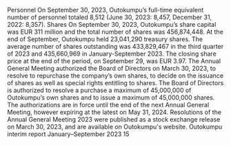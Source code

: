 Personnel
On September 30, 2023, Outokumpu’s full-time 
equivalent number of personnel totaled 8,512 (June 30, 
2023: 8,457, December 31, 2022: 8,357).
Shares
On September 30, 2023, Outokumpu’s share capital was 
EUR 311 million and the total number of shares was 
456,874,448. At the end of September, Outokumpu held 
23,041,290 treasury shares. The average number of 
shares outstanding was 433,829,467 in the third quarter 
of 2023 and 435,660,969 in January-September 2023. 
The closing share price at the end of the period, on 
September 29, was EUR 3.97.
The Annual General Meeting authorized the Board of 
Directors on March 30, 2023, to resolve to repurchase 
the company’s own shares, to decide on the issuance of 
shares as well as special rights entitling to shares. 
The Board of Directors is authorized to resolve a 
purchase a maximum of 45,000,000 of Outokumpu’s 
own shares and to issue a maximum of 45,000,000 
shares. The authorizations are in force until the end of 
the next Annual General Meeting, however expiring at 
the latest on May 31, 2024. 
Resolutions of the Annual General Meeting 2023 were 
published as a stock exchange release on March 30, 
2023, and are available on Outokumpu's website. 
Outokumpu interim report January–September 2023      15
